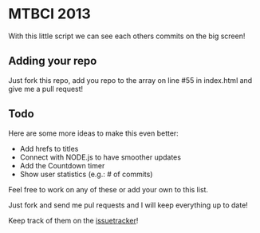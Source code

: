 MTBCI 2013
=================

With this little script we can see each others commits on the big screen!

Adding your repo
--------
Just fork this repo, add you repo to the array on line #55 in index.html and give me a pull request!

Todo
--------
Here are some more ideas to make this even better:

- Add hrefs to titles
- Connect with NODE.js to have smoother updates
- Add the Countdown timer
- Show user statistics (e.g.: # of commits)

Feel free to work on any of these or add your own to this list.

Just fork and send me pul requests and I will keep everything up to date!

Keep track of them on the [issuetracker](https://github.com/christianvermeulen/mtbci2013/issues?state=open)!
